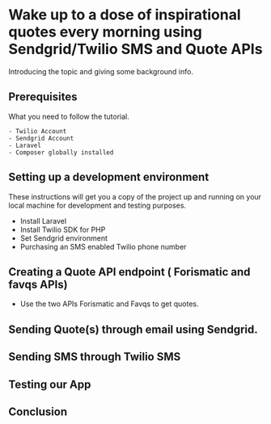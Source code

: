 # Wake up to a dose of inspirational quotes every morning using Sendgrid/Twilio SMS and Quote APIs

Introducing the topic and giving some background info. 

## Prerequisites

What you need to follow the tutorial.

```
- Twilio Account
- Sendgrid Account
- Laravel
- Composer globally installed
```

## Setting up a development environment

These instructions will get you a copy of the project up and running on your local machine for development and testing purposes. 
* Install Laravel
* Install Twilio SDK for PHP
* Set Sendgrid environment
* Purchasing an SMS enabled Twilio phone number

## Creating a Quote API endpoint ( Forismatic and favqs APIs)

  * Use the two APIs Forismatic and Favqs to get quotes.
  
## Sending Quote(s) through email using Sendgrid.

## Sending SMS through Twilio SMS

## Testing our App

##  Conclusion


